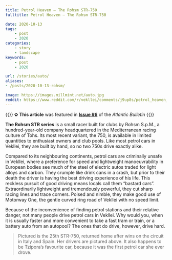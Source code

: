 ```yaml
---
title: Petrol Heaven — The Rohsm STR-750
fulltitle: Petrol Heaven — The Rohsm STR-750

date: 2020-10-13
tags:
    - post
    - 2020
categories:
    - story
    - landscape
keywords:
    - post
    - 2020

url: /stories/auto/
aliases:
- /posts/2020-10-13-rohsm/

image: https://images.millmint.net/auto.jpg
reddit: https://www.reddit.com/r/vekllei/comments/j9up8s/petrol_heaven_the_rohsm_str750/
---
```


{{<note story>}}
✿ **This article** was featured in [**Issue #6**](/news/bulletin/2020/6) of the *Atlantic Bulletin*
{{</note>}}

**The Rohsm STR series** is a small racer built for clubs by Rohsm S.p.M., a hundred-year-old company headquartered in the Mediterranean racing culture of Tohs. Its most recent variant, the 750, is available in limited quantities to enthusiast owners and club pools. Like most petrol cars in Vekllei, they are built by hand, so no two 750s drive exactly alike.

Compared to its neighbouring continents, petrol cars are criminally unsafe in Vekllei, where a preference for speed and lightweight manoeuvrability in European bodies see much of the steel of electric autos traded for light alloys and carbon. They crumple like drink cans in a crash, but prior to their death the driver is having the best driving experience of his life. This reckless pursuit of good driving means locals call them “bastard cars”. Extraordinarily lightweight and tremendously powerful, they cut sharp racing lines and trace corners. Poised and nimble, they make good use of Motorway One, the gentle curved ring road of Vekllei with no speed limit.

Because of the inconvenience of finding petrol stations and their relative danger, not many people drive petrol cars in Vekllei. Why would you, when it is usually faster and more convenient to take a fast tram or train, or a battery auto from an autopool? The ones that do drive, however, drive hard.

>Pictured is the 25th STR-750, returned home after wins on the circuit in Italy and Spain. Her drivers are pictured above. It also happens to be Tzipora’s favourite car, because it was the first petrol car she ever drove.
